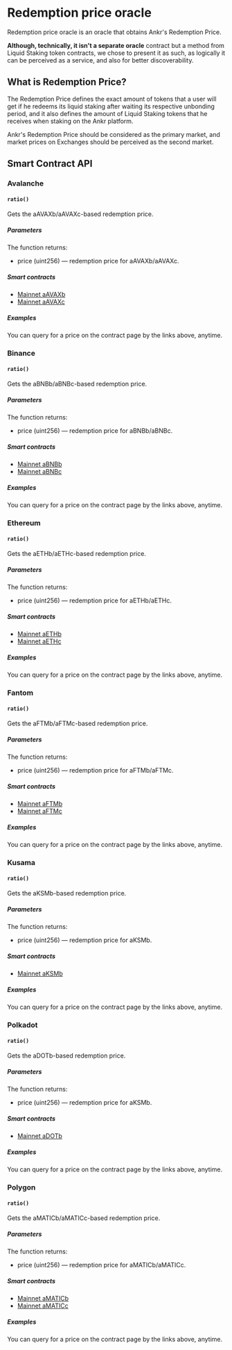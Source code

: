 # Redemption price oracle
Redemption price oracle is an oracle that obtains Ankr's Redemption Price.

**Although, technically, it isn't a separate oracle** contract but a method from Liquid Staking token contracts, we chose to present it as such, as logically it can be perceived as a service, and also for better discoverability. 

## What is Redemption Price?
The Redemption Price defines the exact amount of tokens that a user will get if he redeems its liquid staking after waiting its respective unbonding period, and it also defines the amount of Liquid Staking tokens that he receives when staking on the Ankr platform.

Ankr's Redemption Price should be considered as the primary market, and market prices on Exchanges should be perceived as the second market.

## Smart Contract API

### Avalanche

#### `ratio()`

Gets the aAVAXb/aAVAXc-based redemption price.

##### Parameters
The function returns:

* price (uint256) —  redemption price for aAVAXb/aAVAXc.

##### Smart contracts
* [Mainnet aAVAXb](https://snowtrace.io/address/0x6C6f910A79639dcC94b4feEF59Ff507c2E843929#readProxyContract#F16)
* [Mainnet aAVAXc](https://snowtrace.io/address/0xc3344870d52688874b06d844e0c36cc39fc727f6#readProxyContract#F10)

##### Examples

You can query for a price on the contract page by the links above, anytime.

### Binance

#### `ratio()`

Gets the aBNBb/aBNBc-based redemption price.

##### Parameters
The function returns:

* price (uint256) —  redemption price for aBNBb/aBNBc.

##### Smart contracts
* [Mainnet aBNBb](https://bscscan.com/address/0xBb1Aa6e59E5163D8722a122cd66EBA614b59df0d#readProxyContract#F14)
* [Mainnet aBNBc](https://bscscan.com/address/0xE85aFCcDaFBE7F2B096f268e31ccE3da8dA2990A#readProxyContract#F8)

##### Examples

You can query for a price on the contract page by the links above, anytime.

### Ethereum

#### `ratio()`

Gets the aETHb/aETHc-based redemption price.

##### Parameters
The function returns:

* price (uint256) —  redemption price for aETHb/aETHc.

##### Smart contracts
* [Mainnet aETHb](https://etherscan.io/address/0xD01ef7C0A5d8c432fc2d1a85c66cF2327362E5C6#readProxyContract#F9)
* [Mainnet aETHc](https://etherscan.io/token/0xE95A203B1a91a908F9B9CE46459d101078c2c3cb#readProxyContract#F8)

##### Examples

You can query for a price on the contract page by the links above, anytime.

### Fantom

#### `ratio()`

Gets the aFTMb/aFTMc-based redemption price.

##### Parameters
The function returns:

* price (uint256) —  redemption price for aFTMb/aFTMc.

##### Smart contracts
* [Mainnet aFTMb](https://ftmscan.com/address/0xB42bF10ab9Df82f9a47B86dd76EEE4bA848d0Fa2#readProxyContract#F14)
* [Mainnet aFTMc](https://ftmscan.com/address/0xCfC785741Dc0e98ad4c9F6394Bb9d43Cd1eF5179#readProxyContract#F10)

##### Examples

You can query for a price on the contract page by the links above, anytime.

### Kusama

#### `ratio()`

Gets the aKSMb-based redemption price.

##### Parameters
The function returns:

* price (uint256) —  redemption price for aKSMb.

##### Smart contracts
* [Mainnet aKSMb](https://etherscan.io/address/0x84DA8e731172827fCB233B911678E2a82E27Baf2#readProxyContract#F8)

##### Examples

You can query for a price on the contract page by the links above, anytime.

### Polkadot

#### `ratio()`

Gets the aDOTb-based redemption price.

##### Parameters
The function returns:

* price (uint256) —  redemption price for aKSMb.

##### Smart contracts
* [Mainnet aDOTb](https://etherscan.io/address/0x5cc56c266143f29a5054b9ae07f3ac3513a7965e#readProxyContract#F8)

##### Examples

You can query for a price on the contract page by the links above, anytime.

### Polygon

#### `ratio()`

Gets the aMATICb/aMATICc-based redemption price.

##### Parameters
The function returns:

* price (uint256) —  redemption price for aMATICb/aMATICc.

##### Smart contracts
* [Mainnet aMATICb](https://etherscan.io/address/0x99534Ef705Df1FFf4e4bD7bbaAF9b0dFf038EbFe#readProxyContract#F14)
* [Mainnet aMATICc](https://etherscan.io/token/0x26dcfbfa8bc267b250432c01c982eaf81cc5480c#readProxyContract#F10)

##### Examples

You can query for a price on the contract page by the links above, anytime.




